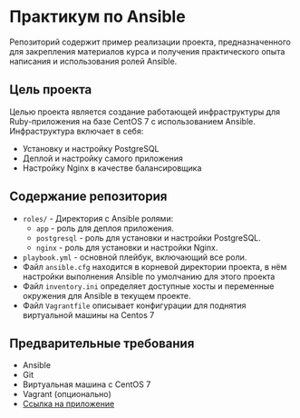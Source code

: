 # Практикум по Ansible

Репозиторий содержит пример реализации проекта, предназначенного для закрепления материалов курса и получения практического опыта написания и использования ролей Ansible.

## Цель проекта

Целью проекта является создание работающей инфраструктуры для Ruby-приложения на базе CentOS 7 с использованием Ansible. Инфраструктура включает в себя:
- Установку и настройку PostgreSQL
- Деплой и настройку самого приложения
- Настройку Nginx в качестве балансировщика

## Содержание репозитория

- `roles/` - Директория с Ansible ролями:
  - `app` - роль для деплоя приложения.
  - `postgresql` - роль для установки и настройки PostgreSQL.
  - `nginx` - роль для установки и настройки Nginx.
- `playbook.yml` - основной плейбук, включающий все роли.
- Файл `ansible.cfg` находится в корневой директории проекта, в нём настройки выполнения Ansible по умолчанию для этого проекта
- Файл `inventory.ini` определяет доступные хосты и переменные окружения для Ansible в текущем проекте.
- Файл `Vagrantfile` описывает конфигурации для поднятия виртуальной машины на Centos 7

## Предварительные требования

- Ansible
- Git
- Виртуальная машина с CentOS 7
- Vagrant (опционально)
- [Ссылка на приложение](https://gitlab.slurm.io/edu/xpaste_practicum)